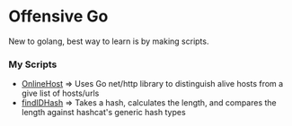 # Offensive Go
New to golang, best way to learn is by making scripts.


### My Scripts 
- [OnlineHost](https://github.com/OlivierLaflamme/Pentesting_GoLang/blob/master/OnlineHost/main.go) => Uses Go net/http library to distinguish alive hosts from a give list of hosts/urls    
- [findIDHash](https://github.com/OlivierLaflamme/Pentesting_GoLang/blob/master/findIDHash/findIDHash.go) => Takes a hash, calculates the length, and compares the length against hashcat's generic hash types    




